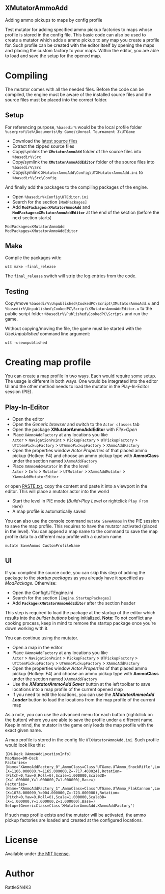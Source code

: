 XMutatorAmmoAdd
-----------------
Adding ammo pickups to maps by config profile

Test mutator for adding specified ammo pickup factories to maps whose profile is stored in the config file. This basic code can also be used to create a mutator which adds a ammo pickup to any map you create a profile for. Such profile can be created with the editor itself by opening the maps and placing the custom factory to your maps. Within the editor, you are able to load and save the setup for the opened map.

# Compiling

The mutator comes with all the needed files. Before the code can be compiled, the engine must be aware of the installed source files and the source files must be placed into the correct folder.

## Setup

For referencing purpose, `%basedir%` would be the local profile folder `%userprofile%\Documents\My Games\Unreal Tournament 3\UTGame`

- Download the [latest source files](/../../archive/master.zip)
- Extract the zipped source files
- Copy/symlink the **`XMutatorAmmoAdd`** folder of the source files into `%basedir%\Src`
- Copy/symlink the **`XMutatorAmmoAddEditor`** folder of the source files into `%basedir%\Src`
- Copy/symlink `XMutatorAmmoAdd\Config\UTXMutatorAmmoAdd.ini` to `%basedir%\Src\Config`

And finally add the packages to the compiling packages of the engine.

- Open `%basedir%\Config\UTEditor.ini`
- Search for the section `[ModPackages]`
- Add **`ModPackages=XMutatorAmmoAdd`** and **`ModPackages=XMutatorAmmoAddEditor`** at the end of the section (before the next section starts)  
```
ModPackages=XMutatorAmmoAdd
ModPackages=XMutatorAmmoAddEditor
```

## Make

Compile the packages with:  
```
ut3 make -final_release
```

The `final_release` switch will strip the log entries from the code.

## Testing

Copy/move `%basedir%\Unpublished\CookedPC\Script\XMutatorAmmoAdd.u` and `%basedir%\Unpublished\CookedPC\Script\XMutatorAmmoAddEditor.u` to the public script folder `%basedir%\Published\CookedPC\Script\` and run the game.

Without copying/moving the file, the game must be started with the *UseUnpublished* command line argument:
```
ut3 -useunpublished
```

# Creating map profile

You can create a map profile in two ways. Each would require some setup. The usage is different in both ways. One would be integrated into the editor UI and the other method needs to load the mutator in the Play-In-Editor session (PIE).

## Play-In-Editor

- Open the editor
- Open the _Generic browser_ and switch to the `Actor classes` tab
- Open the package **XMutatorAmmoAddEditor** with _File_>_Open_
- Place `XAmmoAddFactory` at any locations you like  
  `Actor` > `NavigationPoint` > `PickupFactory` > `UTPickupFactory` > `UTItemPickupFactory` > `UTAmmoPickupFactory` > `XAmmoAddFactory`
- Open the properties window _Actor Properties_ of that placed ammo pickup (Hotkey: F4) and choose an ammo pickup type with **AmmoClass** under the section named `XAmmoAddFactory`
-  Place `XAmmoAddMutator` in the the level  
  `Actor` > `Info` > `Mutator` > `UTMutator` > `XAmmoAddMutator` > `XAmmoAddMutatorEditor`  

  or open [PASTE.txt](PASTE.txt), copy the content and paste it into a viewport in the editor. This will place a mutator actor into the world
- Start the level in PIE mode (_Build_>_Play Level_ or rightclick `Play From Here`)
- A map profile is automatically saved

You can also use the console command `mutate SaveAmmos` in the PIE session to save the map profile. This requires to have the mutator activated (placed in the level). You can append a map name to the command to save the map profile data to a different map profile with a custom name.

```
mutate SaveAmmos CustomProfileName
```

## UI

If you compiled the source code, you can skip this step of adding the package to the _startup packages_ as you already have it specified as _ModPackage_. Otherwise:
- Open the Config\\UTEngine.ini
- Search for the section `[Engine.StartupPackages]`
- Add **`Package=XMutatorAmmoAddEditor`** after the section header

This step is required to load the package at the startup of the editor which results into the _builder buttons_ being initialized. **Note**: To not conflict any cooking process, keep in mind to remove the startup package once you're down working with it.

 You can continue using the mutator.

- Open a map in the editor
- Place `XAmmoAddFactory` at any locations you like  
  `Actor` > `NavigationPoint` > `PickupFactory` > `UTPickupFactory` > `UTItemPickupFactory` > `UTAmmoPickupFactory` > `XAmmoAddFactory`
- Open the properties window _Actor Properties_ of that placed ammo pickup (Hotkey: F4) and choose an ammo pickup type with **AmmoClass** under the section named `XAmmoAddFactory`
- Use the **_XMutatorAmmoAdd Saver_** button at the left toolbar to save locations into a map profile of the current opened map
- If you need to edit the locations, you can use the **_XMutatorAmmoAdd Loader_** button to load the locations from the map profile of the current map

As a note, you can use the advanced menu for each button (rightclick on the button) where you are able to save the profile under a different name. Keep in mind, the mutator in the game only loads the map profile with the exact given name.

A map profile is stored in the config file `UTXMutatorAmmoAdd.ini`. Such profile would look like this:
```
[DM-Deck XAmmoAddLocationInfo]
MapName=DM-Deck
Factories=(Name="XAmmoAddFactory_0",AmmoClass=Class'UTGame.UTAmmo_ShockRifle',Location=(X=1106.000000,Y=1165.000000,Z=-717.400024),Rotation=(Pitch=0,Yaw=0,Roll=0),Scale=1.000000,Scale3D=(X=1.000000,Y=1.000000,Z=1.000000),Base=)
Factories=(Name="XAmmoAddFactory_1",AmmoClass=Class'UTGame.UTAmmo_FlakCannon',Location=(X=1078.000000,Y=904.000000,Z=-723.000000),Rotation=(Pitch=0,Yaw=0,Roll=0),Scale=1.000000,Scale3D=(X=1.000000,Y=1.000000,Z=1.000000),Base=)
Setup=(GenericClass=Class'XMutatorAmmoAdd.XAmmoAddFactory')
```

If such map profile exists and the mutator will be activated, the ammo pickup factories are loaded and created at the configured locations.


# License
Available under [the MIT license](http://opensource.org/licenses/mit-license.php).

# Author
RattleSN4K3
